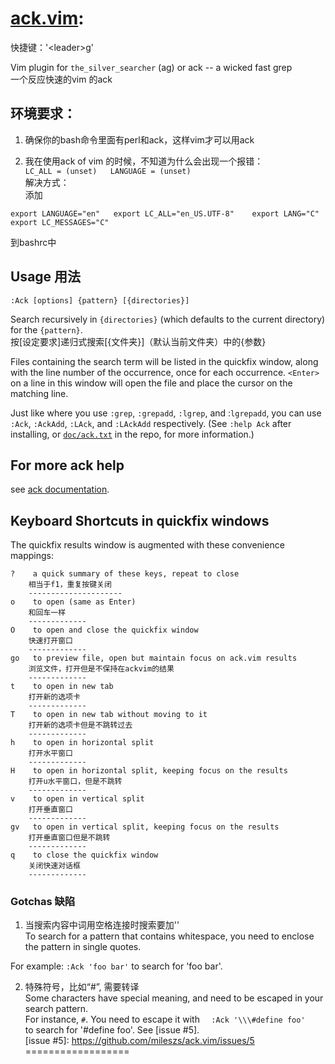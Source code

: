 # [ack.vim](https://github.com/mileszs/ack.vim):  

快捷键：'\<leader\>g'  

Vim plugin for `the_silver_searcher` (ag) or ack -- a wicked fast grep  
一个反应快速的vim 的ack  
  
## 环境要求：  
  
1. 确保你的bash命令里面有perl和ack，这样vim才可以用ack  

2. 我在使用ack of vim 的时候，不知道为什么会出现一个报错：  
`
LC_ALL = (unset)  
LANGUAGE = (unset)  
`  
解决方式：  
添加  

`
export LANGUAGE="en"  
export LC_ALL="en_US.UTF-8"   
export LANG="C"  
export LC_MESSAGES="C"  
`

到bashrc中  

## Usage 用法

    :Ack [options] {pattern} [{directories}]  

Search recursively in `{directories}` (which defaults to the current directory) for the `{pattern}`.  
按[设定要求]递归式搜索[{文件夹}]（默认当前文件夹）中的{参数}  

Files containing the search term will be listed in the quickfix window, along
with the line number of the occurrence, once for each occurrence. `<Enter>` on
a line in this window will open the file and place the cursor on the matching
line.

Just like where you use `:grep`, `:grepadd`, `:lgrep`, and :`lgrepadd`, you can
use `:Ack`, `:AckAdd`, `:LAck`, and `:LAckAdd` respectively. (See `:help Ack`
after installing, or [`doc/ack.txt`][doc] in the repo, for more information.)

## For more ack help 

see [ack documentation](http://beyondgrep.com/documentation/).  

[doc]: https://github.com/mileszs/ack.vim/blob/master/doc/ack.txt  

## Keyboard Shortcuts in quickfix windows  

The quickfix results window is augmented with these convenience mappings:

    ?    a quick summary of these keys, repeat to close
        相当于f1，重复按键关闭  
        ---------------------  
    o    to open (same as Enter)
        和回车一样  
        -------------  
    O    to open and close the quickfix window
        快速打开窗口  
        -------------  
    go   to preview file, open but maintain focus on ack.vim results
        浏览文件，打开但是不保持在ackvim的结果  
        -------------  
    t    to open in new tab
        打开新的选项卡  
        -------------  
    T    to open in new tab without moving to it
        打开新的选项卡但是不跳转过去  
        -------------  
    h    to open in horizontal split
        打开水平窗口  
        -------------  
    H    to open in horizontal split, keeping focus on the results
        打开u水平窗口，但是不跳转  
        -------------  
    v    to open in vertical split
        打开垂直窗口  
        -------------  
    gv   to open in vertical split, keeping focus on the results
        打开垂直窗口但是不跳转   
        -------------  
    q    to close the quickfix window
        关闭快速对话框  
        -------------  


### Gotchas 缺陷

1. 当搜索内容中词用空格连接时搜索要加''  
To search for a pattern that contains whitespace, you need to enclose the
pattern in single quotes.  

For example: `:Ack 'foo bar'` to search for 'foo bar'.   

2. 特殊符号，比如“#”, 需要转译  
Some characters have special meaning, and need to be escaped in your search
pattern.  
For instance, `#`. You need to escape it with
`  
:Ack '\\\#define foo'  
`  
to search for '#define foo'. See [issue #5].  
[issue #5]: https://github.com/mileszs/ack.vim/issues/5   
==================   
